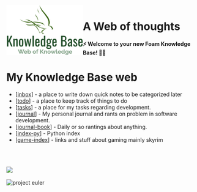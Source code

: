 <img src="attachments/logo.png" width=200 align="left">

# A Web of thoughts

**⚡ Welcome to your new Foam Knowledge Base! 👨‍💻**

# My Knowledge Base web

- [[inbox]] - a place to write down quick notes to be categorized later
- [[todo]] - a place to keep track of things to do
- [[tasks]] - a place for my tasks regarding development.
- [[journal]] - My personal journal and rants on problem in software development.
- [[journal-book]] - Daily or so rantings about anything.
- [[index-py]] - Python index
- [[game-index]] - links and stuff about gaming mainly skyrim 

<br>
<br>

<a href="https://www.codewars.com/users/voiceinthedark/"><img src='https://www.codewars.com/users/voiceinthedark/badges/large'></a>
<br>

![project euler](https://projecteuler.net/profile/voiceinthedark.png)


[//begin]: # "Autogenerated link references for markdown compatibility"
[inbox]: inbox "Inbox"
[todo]: todo "Todo"
[tasks]: notes-development/tasks "Tasks"
[journal]: notes-development/journal "Development Journal"
[journal-book]: journal/journal-book "Journal Book"
[index-py]: notes-development/python/index-py "Python index"
[game-index]: gaming-stuff/game-index "Gaming index"
[//end]: # "Autogenerated link references"